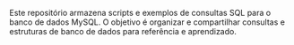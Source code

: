 Este repositório armazena scripts e exemplos de consultas SQL para o banco de dados MySQL. O objetivo é organizar e compartilhar consultas e estruturas de banco de dados para referência e aprendizado.
